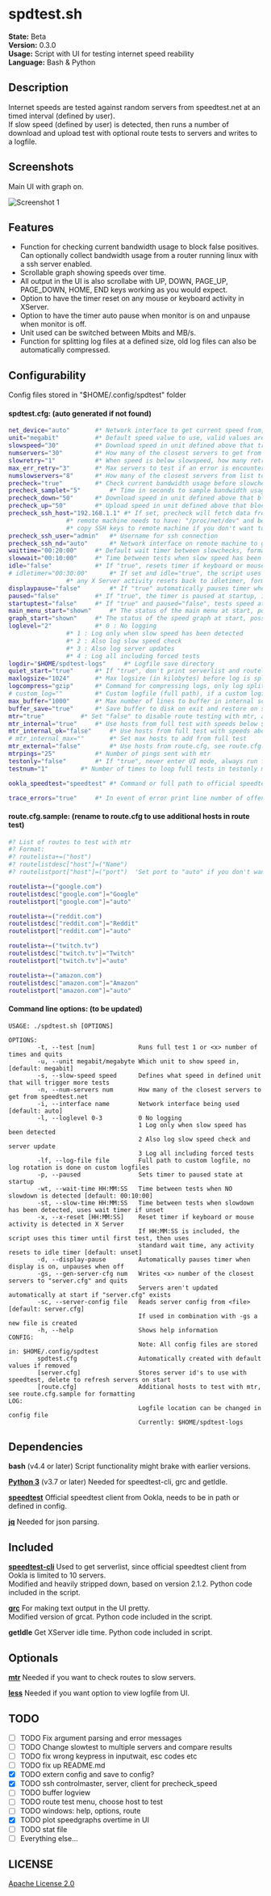 # spdtest.sh

**State:** Beta  
**Version:** 0.3.0  
**Usage:** Script with UI for testing internet speed reability  
**Language:** Bash & Python  

## Description

Internet speeds are tested against random servers from speedtest.net at an timed interval (defined by user).  
If slow speed (defined by user) is detected, then runs a number of download and upload test with optional route tests to servers and writes to a logfile.

## Screenshots

Main UI with graph on.

![Screenshot 1](scr1.png)

## Features

* Function for checking current bandwidth usage to block false positives. Can optionally collect bandwidth usage from a router running linux with a ssh server enabled.
* Scrollable graph showing speeds over time.
* All output in the UI is also scrollabe with UP, DOWN, PAGE_UP, PAGE_DOWN, HOME, END keys working as you would expect.
* Option to have the timer reset on any mouse or keyboard activity in XServer.
* Option to have the timer auto pause when monitor is on and unpause when monitor is off.
* Unit used can be switched between Mbits and MB/s.
* Function for splitting log files at a defined size, old log files can also be automatically compressed.

## Configurability

Config files stored in "$HOME/.config/spdtest" folder

#### spdtest.cfg: (auto generated if not found)
```bash
net_device="auto"		#* Network interface to get current speed from, set to "auto" to get default interface from "ip route" command
unit="megabit"			#* Default speed value to use, valid values are "megabit" and "megabyte"
slowspeed="30"			#* Download speed in unit defined above that triggers more tests, recommended set to 10%-40% of your max speed
numservers="30"			#* How many of the closest servers to get from speedtest.net, used as random pool of servers to test against
slowretry="1"			#* When speed is below slowspeed, how many retries of random servers before running full tests
max_err_retry="3"		#* Max servers to test if an error is encountered in slowcheck
numslowservers="8"		#* How many of the closest servers from list to test if slow speed has been detected, tests all if not set
precheck="true"			#* Check current bandwidth usage before slowcheck, blocks if speed is higher then values set below
precheck_samplet="5"		#* Time in seconds to sample bandwidth usage, defaults to 5 if not set
precheck_down="50"		#* Download speed in unit defined above that blocks slowcheck
precheck_up="50"		#* Upload speed in unit defined above that blocks slowcheck
precheck_ssh_host="192.168.1.1" #* If set, precheck will fetch data from /proc/net/dev over SSH, for example from a router running linux
				#* remote machine needs to have: "/proc/net/dev" and be able to run commands "ip route" and "grep"
				#* copy SSH keys to remote machine if you don't want to be asked for password at start, guide: https://www.ssh.com/ssh/copy-id
precheck_ssh_user="admin" 	#* Username for ssh connection
precheck_ssh_nd="auto" 		#* Network interface on remote machine to get speeds from, set to "auto" if unsure
waittime="00:20:00"		#* Default wait timer between slowchecks, format: "HH:MM:SS"
slowwait="00:10:00"		#* Time between tests when slow speed has been detected, uses wait timer if unset, format: "HH:MM:SS"
idle="false"			#* If "true", resets timer if keyboard or mouse activity is detected in XServer
# idletimer="00:30:00"		#* If set and idle="true", the script uses this timer until first test, then uses standard wait time,
				#* any X Server activity resets back to idletimer, format: "HH:MM:SS"
displaypause="false"		#* If "true" automatically pauses timer when display is on, unpauses when off, overrides idle="true" if set, needs xset to work
paused="false"			#* If "true", the timer is paused at startup, ignored if displaypause="true"
startuptest="false"		#* If "true" and paused="false", tests speed at startup before timer starts
main_menu_start="shown" 	#* The status of the main menu at start, possible values: "shown", "hidden"
graph_start="shown"		#* The status of the speed graph at start, possible values: "shown", "hidden"
loglevel="2"			#* 0 : No logging
				#* 1 : Log only when slow speed has been detected
				#* 2 : Also log slow speed check
				#* 3 : Also log server updates
				#* 4 : Log all including forced tests
logdir="$HOME/spdtest-logs" 	#* Logfile save directory
quiet_start="true"		#* If "true", don't print serverlist and routelist at startup
maxlogsize="1024"		#* Max logsize (in kilobytes) before log is split
logcompress="gzip"		#* Command for compressing logs, only log splits beyond the last split is compressed, disabled if not set
# custom_log=""			#* Custom logfile (full path), if a custom logfile is set log splitting is disabled
max_buffer="1000"		#* Max number of lines to buffer in internal scroll buffer
buffer_save="true"		#* Save buffer to disk on exit and restore on start
mtr="true"			#* Set "false" to disable route testing with mtr, automatically set to "false" if mtr is not found in PATH
mtr_internal="true"		#* Use hosts from full test with speeds below $slowspeed in mtr test
mtr_internal_ok="false"		#* Use hosts from full test with speeds above $slowspeed in mtr test
# mtr_internal_max=""		#* Set max hosts to add from full test
mtr_external="false"		#* Use hosts from route.cfg, see route.cfg.sample for formatting
mtrpings="25"			#* Number of pings sent with mtr
testonly="false" 		#* If "true", never enter UI mode, always run full tests and quit
testnum="1"			#* Number of times to loop full tests in testonly mode

ookla_speedtest="speedtest"	#* Command or full path to official speedtest client 

trace_errors="true"		#* In event of error print line number of offending command to $HOME/.config/spdtest/errors
```

#### route.cfg.sample: (rename to route.cfg to use additional hosts in route test)
```bash
#? List of routes to test with mtr
#? Format:
#? routelista+=("host")
#? routelistdesc["host"]=("Name")
#? routelistport["host"]=("port")  'Set port to "auto" if you don't want to set a custom port!'

routelista+=("google.com")
routelistdesc["google.com"]="Google"
routelistport["google.com"]="auto"

routelista+=("reddit.com")
routelistdesc["reddit.com"]="Reddit"
routelistport["reddit.com"]="auto"

routelista+=("twitch.tv")
routelistdesc["twitch.tv"]="Twitch"
routelistport["twitch.tv"]="auto"

routelista+=("amazon.com")
routelistdesc["amazon.com"]="Amazon"
routelistport["amazon.com"]="auto"
```

#### Command line options: (to be updated)
```
USAGE: ./spdtest.sh [OPTIONS]

OPTIONS:
        -t, --test [num]            Runs full test 1 or <x> number of times and quits
        -u, --unit megabit/megabyte Which unit to show speed in, [default: megabit]
        -s, --slow-speed speed      Defines what speed in defined unit that will trigger more tests
        -n, --num-servers num       How many of the closest servers to get from speedtest.net
        -i, --interface name        Network interface being used [default: auto]
        -l, --loglevel 0-3          0 No logging
                                    1 Log only when slow speed has been detected
                                    2 Also log slow speed check and server update
                                    3 Log all including forced tests
        -lf, --log-file file        Full path to custom logfile, no log rotation is done on custom logfiles
        -p, --paused                Sets timer to paused state at startup
        -wt, --wait-time HH:MM:SS   Time between tests when NO slowdown is detected [default: 00:10:00]
        -st, --slow-time HH:MM:SS   Time between tests when slowdown has been detected, uses wait timer if unset
        -x, --x-reset [HH:MM:SS]    Reset timer if keyboard or mouse activity is detected in X Server
                                    If HH:MM:SS is included, the script uses this timer until first test, then uses
                                    standard wait time, any activity resets to idle timer [default: unset]
        -d, --display-pause         Automatically pauses timer when display is on, unpauses when off
        -gs, --gen-server-cfg num   Writes <x> number of the closest servers to "server.cfg" and quits
                                    Servers aren't updated automatically at start if "server.cfg" exists
        -sc, --server-config file   Reads server config from <file> [default: server.cfg]
                                    If used in combination with -gs a new file is created
        -h, --help                  Shows help information
CONFIG:
                                    Note: All config files are stored in: $HOME/.config/spdtest
        spdtest.cfg                 Automatically created with default values if removed
        [server.cfg]                Stores server id's to use with speedtest, delete to refresh servers on start
        [route.cfg]                 Additional hosts to test with mtr, see route.cfg.sample for formatting
LOG:
                                    Logfile location can be changed in config file
                                    Currently: $HOME/spdtest-logs
```

## Dependencies

**bash** (v4.4 or later) Script functionality might brake with earlier versions.  

**[Python 3](https://www.python.org/downloads)** (v3.7 or later) Needed for speedtest-cli, grc and getIdle.  

**[speedtest](https://www.speedtest.net/apps/cli)** Official speedtest client from Ookla, needs to be in path or defined in config.

**[jq](https://stedolan.github.io/jq/)** Needed for json parsing.  

## Included

**[speedtest-cli](https://github.com/sivel/speedtest-cli)** Used to get serverlist, since official speedtest client from Ookla is limited to 10 servers.  
Modified and heavily stripped down, based on version 2.1.2. Python code included in the script.

**[grc](https://github.com/garabik/grc)** For making text output in the UI pretty.  
Modified version of grcat. Python code included in the script.

**getIdle** Get XServer idle time. Python code included in script.

## Optionals

**[mtr](https://github.com/traviscross/mtr)** Needed if you want to check routes to slow servers.  

**[less](http://www.greenwoodsoftware.com/less/)** Needed if you want option to view logfile from UI.  

## TODO


- [ ] TODO Fix argument parsing and error messages
- [ ] TODO Change slowtest to multiple servers and compare results
- [ ] TODO fix wrong keypress in inputwait, esc codes etc
- [ ] TODO fix up README.md
- [x] TODO extern config and save to config?
- [x] TODO ssh controlmaster, server, client for precheck_speed
- [ ] TODO buffer logview
- [ ] TODO route test menu, choose host to test
- [ ] TODO windows: help, options, route
- [x] TODO plot speedgraphs overtime in UI  
- [ ] TODO stat file
- [ ] Everything else...

## LICENSE
[Apache License 2.0](LICENSE)
